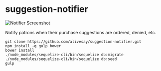 # suggestion-notifier

![Notifier Screenshot](https://camo.githubusercontent.com/f33d85ed46497dce4984fdfa3d087d9b55e7d675/687474703a2f2f692e696d6775722e636f6d2f395938434274412e706e67)

Notify patrons when their purchase suggestions are ordered, denied, etc.

```
git clone https://github.com/alivesay/suggestion-notifier.git
npm install -g gulp bower
bower install
./node_modules/sequelize-cli/bin/sequelize db:migrate
./node_modules/sequelize-cli/bin/sequelize db:seed
gulp
```
